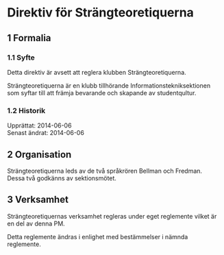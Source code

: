 # Direktiv för Strängteoretiquerna

## 1 Formalia

### 1.1 Syfte

Detta direktiv är avsett att reglera klubben Strängteoretiquerna.

Strängteoretiquerna är en klubb tillhörande Informationstekniksektionen som syftar till att främja bevarande och skapande av studentqultur.

### 1.2 Historik

Upprättat: 2014-06-06  
Senast ändrat: 2014-06-06

## 2 Organisation

Strängteoretiquerna leds av de två språkrören Bellman och Fredman.  
Dessa två godkänns av sektionsmötet.

## 3 Verksamhet

Strängteoretiquernas verksamhet regleras under eget reglemente vilket är en del av denna PM.

Detta reglemente ändras i enlighet med bestämmelser i nämnda reglemente.
